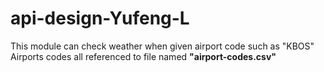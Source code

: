 # api-design-Yufeng-L


This module can check weather when given airport code such as "KBOS" <br/>
Airports codes all referenced to file named __"airport-codes.csv"__ <br/>


